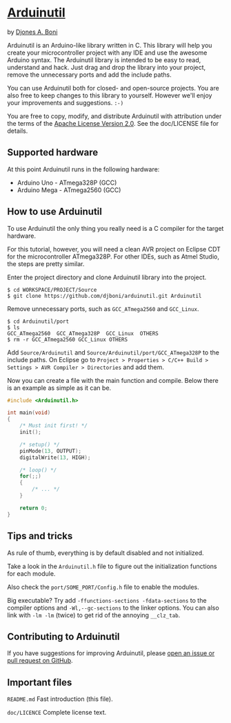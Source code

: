 # [Arduinutil](https://github.com/djboni/arduinutil)

by [Djones A. Boni](https://twitter.com/djonesboni)


Arduinutil is an Arduino-like library written in C. This library will help you
create your microcontroller project with any IDE and use the awesome Arduino
syntax. The Arduinutil library is intended to be easy to read, understand and
hack. Just drag and drop the library into your project, remove the unnecessary
ports and add the include paths.

You can use Arduinutil both for closed- and open-source projects. You are also
free to keep changes to this library to yourself. However we'll enjoy your
improvements and suggestions. `:-)`

You are free to copy, modify, and distribute Arduinutil with attribution under
the terms of the
[Apache License Version 2.0](http://www.apache.org/licenses/LICENSE-2.0).
See the doc/LICENSE file for details.


## Supported hardware

At this point Arduinutil runs in the following hardware:

* Arduino Uno - ATmega328P (GCC)
* Arduino Mega - ATmega2560 (GCC)


## How to use Arduinutil

To use Arduinutil the only thing you really need is a C compiler for the target
hardware.

For this tutorial, however, you will need a clean AVR project on Eclipse CDT
for the microcontroller ATmega328P. For other IDEs, such as Atmel Studio, the
steps are pretty similar.

Enter the project directory and clone Arduinutil library into the project.

```
$ cd WORKSPACE/PROJECT/Source
$ git clone https://github.com/djboni/arduinutil.git Arduinutil
```

Remove unnecessary ports, such as `GCC_ATmega2560` and `GCC_Linux`.

```
$ cd Arduinutil/port
$ ls
GCC_ATmega2560  GCC_ATmega328P  GCC_Linux  OTHERS
$ rm -r GCC_ATmega2560 GCC_Linux OTHERS
```

Add `Source/Arduinutil` and `Source/Arduinutil/port/GCC_ATmega328P` to
the include paths. On Eclipse go to
`Project > Properties > C/C++ Build > Settings > AVR Compiler > Directories`
and add them.

Now you can create a file with the main function and compile. Below there is
an example as simple as it can be.

```c
#include <Arduinutil.h>

int main(void)
{
    /* Must init first! */
    init();

    /* setup() */
    pinMode(13, OUTPUT);
    digitalWrite(13, HIGH);

    /* loop() */
    for(;;)
    {
        /* ... */
    }

    return 0;
}
```


## Tips and tricks

As rule of thumb, everything is by default disabled and not initialized.

Take a look in the `Arduinutil.h` file to figure out the initialization
functions for each module.

Also check the `port/SOME_PORT/Config.h` file to enable the modules.

Big executable? Try add `-ffunctions-sections -fdata-sections` to the
compiler options and `-Wl,--gc-sections` to the linker options. You can also
link with `-lm -lm` (twice) to get rid of the annoying `__clz_tab`.


## Contributing to Arduinutil

If you have suggestions for improving Arduinutil, please
[open an issue or pull request on GitHub](https://github.com/djboni/arduinutil).


## Important files

`README.md` Fast introduction (this file).

`doc/LICENCE` Complete license text.
